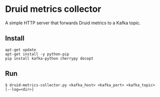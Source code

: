 Druid metrics collector
===
A simple HTTP server that forwards Druid metrics to a Kafka topic.


Install
---
```
apt-get update
apt-get install -y python-pip
pip install kafka-python cherrypy docopt
```

Run
---

`$ druid-metrics-collector.py <kafka_host> <kafka_port> <kafka_topic> [--log=<dir>]`

